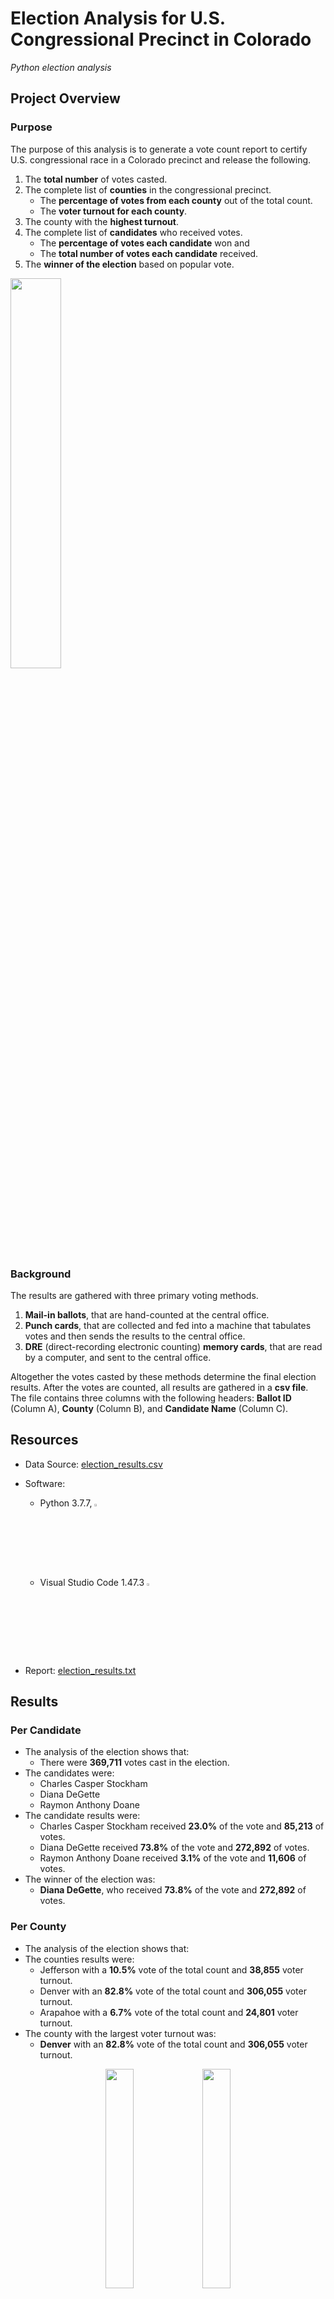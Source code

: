 # Election Analysis for U.S. Congressional Precinct in Colorado

*Python election analysis*

## Project Overview
### Purpose
The purpose of this analysis is to generate a vote count report to certify U.S. congressional race in a Colorado precinct and release the following.

   1. The **total number** of votes casted.
   2. The complete list of **counties** in the congressional precinct. 
      - The **percentage of votes from each county** out of the total count.
      - The **voter turnout for each county**. 
   3. The county with the **highest turnout**.
   4. The complete list of **candidates** who received votes. 
      - The **percentage of votes each candidate** won and 
      - The **total number of votes each candidate** received.
   5. The **winner of the election** based on popular vote.
   
<p align="left">
<img src="Graphics/Colorado.PNG" width="40%" height="40%">
</p>
  
### Background
The results are gathered with three primary voting methods.
  1. **Mail-in ballots**, that are hand-counted at the central office.
  2. **Punch cards**, that are collected and fed into a machine that tabulates votes and then sends the results to the central office.
  3. **DRE** (direct-recording electronic counting) **memory cards**, that are read by a computer, and sent to the central office.

Altogether the votes casted by these methods determine the final election results. After the votes are counted, all results are gathered in a **csv file**. The file contains three columns with the following headers: **Ballot ID** (Column A), **County** (Column B), and **Candidate Name** (Column C).

## Resources

- Data Source: [election_results.csv](Resources/election_results.csv)

- Software: 

   - Python 3.7.7, <img src="Graphics/PythonLogo.PNG" width="3%" height="3%">
   - Visual Studio Code 1.47.3 <img src="Graphics/VScode.PNG" width="3%" height="3%">
   
- Report: [election_results.txt](Analysis/election_results.txt)

## Results
### Per Candidate
- The analysis of the election shows that:
  - There were **369,711** votes cast in the election.
- The candidates were:
    - Charles Casper Stockham
    - Diana DeGette
    - Raymon Anthony Doane
- The candidate results were:
    - Charles Casper Stockham received **23.0%** of the vote and **85,213** of votes.
    - Diana DeGette received **73.8%** of the vote and **272,892** of votes.
    - Raymon Anthony Doane received **3.1%** of the vote and **11,606** of votes.
- The winner of the election was:
    - **Diana DeGette**, who received **73.8%** of the vote and **272,892** of votes.

### Per County
- The analysis of the election shows that:
- The counties results were:
    - Jefferson with a **10.5%** vote of the total count and **38,855** voter turnout.
    - Denver with an **82.8%** vote of the total count and **306,055** voter turnout.
    - Arapahoe with a **6.7%** vote of the total count and **24,801** voter turnout.
- The county with the largest voter turnout was:
    - **Denver** with an **82.8%** vote of the total count and **306,055** voter turnout.


<p align="center">
<img src="Graphics/TerminalResults.PNG" width="30%" height="30%"> <img src="Graphics/TxtFileResults.PNG" width="30%" height="30%">
</p>

<p align="center">
An example of output from a command line in VS Code and in txt file.
</p>

### Overview of the methods and code
#### :o: Open, read & write the file
One of the most important things in data analytics is opening, reading, and writing a file. Opening and reading a file is the first step that needs to be done in order to start data analysis.

***1. Import dependencies.***

```python s=
import csv
import os
```

- `import csv` - allows to easily pull in data from external CSV files and perform operations on them. This dependency also includes the following functions:
   - `next()` - skips the row (most commonly used to skip a header row).
   - `reader()` - reads each row from the csv file and return data as a lists of strings (each row is a new list).
      
:exclamation: It is important to know how the data are returned after reading, and to know the properties of a dataset! `reader()`, returns data as a list (each row is a new list). Lists are mutable and ordered (indexed), so we can access (loop through) the elements via indexes.

- `import os` - allows to interact with the operating system. This dependency also includes the following functions:
   - `path()` - allows us to access files on different operating systems.
   - `join()` - joins file path components together when they are provided as separate strings; then, it returns a direct path with the appropriate operating system                              separator, forward slash for macOS or backward slash for Windows.

:exclamation: There is also a way to open a file with a direct path.  `file_to_load = 'Resources/election_results.csv'` In this case, we don’t need to import dependency `import os`, yet we need to provide exact path and save files in apropriate subfolders.

***2. Declare a variable, and load a file from the path.***

```python s=
file_to_load = os.path.join("Resources", "election_results.csv")
```
- `file_to_load` - declaring a variable for the file.
- `Resources` - directory of the file.
- `election_results.csv` - name of the file.

:exclamation: Directory has to be provided exactly, letter case matters.

***3. Open and read the file.***

```python s=
with open(file_to_load) as election_data:
   file_to_read = csv.reader(election_data)
```

- `with open()` - statement opens the file and ensures the proper acquisition of data without having to close the file, so the data isn’t lost or corrupted.
- `as <new_variable_name>` - assigning alias to a variable.
- `csv.reader()` - reads each row from the csv file and returns data as lists of strings. 
- `file_to_read` - a new variable that will be used in the for loop to access the elements via indexes.
- `election_data` - passing an argument to a function, a file that we want function to read.

:exclamation: Function `with open(file_to_load, “r”)` doesn’t have to be declared by method “r” as in “read mode”. Omitting the mode argument, Python opens the file in read-only mode by default (1).

***4. Declare and and skip the header row.***

```python s=
header = next(file_to_read)
```
- `next()` - function will skip first row in file_to_read.
Definition from official Python documetation: *Retrieve the next item from the iterator by calling its __next__() method. If default is given, it is returned if the iterator is exhausted, otherwise StopIteration is raised (2)*.

<p align="center">
A full code to open and read a file.
</p>

<p align="center">
<img src="Graphics/OpenAndReadFullCode.PNG" width="60%" height="60%"> 
</p>

***5. Additional code for writing a file.***

```python s=
file_to_save = os.path.join("Analysis", "election_results.txt")
```
This line of code will create a file *"election_results.txt"* in the *“Analysis"* folder if the file doesn’t exist yet. The folder must already exist, otherwise an error will occur.

```python s=
with open(file_to_save, "w") as txt_file:
```
In this function, we must specify the method `“w”` as in `write mode` in order to be able to write in a file. When using "w" method, Python will owerwrite existing contents if the file already exists. To avoid that, we can use `"a"` as in `append` method. If a file does not exist, it creates one, if a file has been created the data will be added to the file (3).

```python s=
txt_file.write(election_results)
```
With the Python function `write()` we declare what to write in a txt_file. txt_file is a new variable that is passed on from “original variable file_to_save”. In parentheses (election_results) is a name of a variable that contains data about what we want to write in a file.

<p align="center">
A full code to open and write a file.
</p>

<p align="center">
<img src="Graphics/OpenAndWriteFullCode.PNG" width="60%" height="60%"> 
</p>

#### :o: Looping through dictionaries and the lists
In order to correctly retrieve elements or loop through specific data sets, it is essential to know their properties. Lists are mutable and ordered (indexing is possible). Dictionaries are mutable and unordered (indexing is not possible). Dictionary keys are immutable and has tp be unique, while values are more flexible and can be mutable.

```python s=
   #Retrieving unique values with a conditional statement and membership operator (not in).
   if candidate_name not in candidate_options:

          #Appending new values(candidate_name) the list (candidate_options) with the append() method.
          candidate_options.append(candidate_name)
            
          #Creating a new key [candidate_name] in a dictionary (candidate_votes) and assisging a new value to its key by initializing the value `=0`.
          #And begin tracking key's value (candidate's voter count). 
          candidate_votes[candidate_name] = 0

   # Add a vote to that candidate's count. Indentation is important 
   # and it has to be aligned with if statement, otherwise values wouldn’t be increment properly.
   candidate_votes[candidate_name] += 1
```

*Note: this line of code is inside the `for loop`.*

#### :o: The get() method 

There are two ways to retrive values from a dictionary by its keys. With **"square brackets"** or with **"get()" method**:
with square brackets:
```python s=
for candidate_name in candidate_votes:
   votes = candidate_votes[candidate_name]
```
with get() method:
```python s=
for candidate_name in candidate_votes:
        votes = candidate_votes.get(candidate_name)
```
- `votes` - accessing/retrieving values with a new variable
- `candidate name` - dictoinary's key
- `candidate_votes` - dictionary

:exclamation: In both cases we are retrieving or accessing values from a dictionary based on their keys. There is a difference in syntax `[] brackets` vs `() parentheses` yet, the idea is the same. get() method looks up values in a dictionary, but unlike square brackets, get() returns "None" or a default value of your choice, if the key is not found. If you expect look-ups to sometimes fail, get() might be a better tool than normal square brackets look-ups because errors can crash your program (4).

#### :o: Finding a winner
The following code determines a winner based on the highest vote count. 

Declaring and initializing variables:
```python s=
winning_candidate = ""
winning_count = 0
winning_percentage = 0
```
Determine winning vote count, winning percentage, and candidate:
```python s=
if (votes > winning_count) and (vote_percentage > winning_percentage):
    winning_count = votes
    winning_candidate = candidate_name
    winning_percentage = vote_percentage
```           

All values *votes* are compared against each other by declaring a new variable `wining_count`. When the condition is  met and set to `True`, meaning the highest value is found, and the value is passed to the new variables `winning_count` `winning_candidate` ` winning_percentage`.

## Summary 
Writing scripts in Python has many advantages -- that is -- ***automating processes***, ***fast execution of the code***, and ***reusing the code*** for similar projects. This code quickly returns numerous data for a U.S. Congressional Precinct in Colorado, but can be easily used but for other elections as well.
This code will automatically:
- find candidates names,
- find counties,  
- count votes for each candidate and calculate vote %,
- count turnout per county and calculate their %,
- declare a candidate winner base on the highest vote count and %,
- declare a county with the highest turnout.

Using this code can be used on similar projects such as other congressional district elections, senatorial districts, local elections, and more.

- This code reads csv files but can be easily converted to read other files such as *json*, by importing other dependencies for example `import json`.
- This code reads candidate name on 2nd index and county on 1st index, but in case of a different structure of the data set this lines of codes `candidate_name = row[2]` and    `county_name = row[1]` can be easily converted.
- By importing dependency `datetime` we could perform real-time results for election in progress. `datetime` dependency will capture exact time when the analysis is executed.
- Since Python script finds unique names of candidates and counties we can reuse this code on a much larger dataset with more candidates, more counties or other areas.
- This code accesses the dataset in a specific directory and writes a report to a specific file, but this specific lines of codes  `file_to_load = os.path.join("Resources","election_results.csv")` and `file_to_save = os.path.join("Analysis", "election_analysis.txt")` can be easily fixed by renaming a directory and file in the code itself.

## References
(1) Eric Mathews. *Python Crash Course 2nd edition* SF: no starch press, 2019. Print (page 192).

(2) Build-in Functions, https://docs.python.org/3/library/functions.html#next, *Python Software Foundation*, Web 31 Jul 2020.

(3) "Module 3: PyCity Schools with Pandas." https://courses.bootcampspot.com/courses/200/pages/3-dot-4-2-open-and-read-files-using-python?module_item_id=57541, Trilogy Education Services, 2000. Web 31 Jul 2020.

(4) Udacity. *Intro to Python programming: Dictionaries and Indentety operators*,  https://classroom.udacity.com/courses/ud1110/lessons/c06382b2-cb27-4aac-a2bd-eb754fd13914/concepts/47a34480-110c-4cfa-be87-73278fc1a1e3, Web 31 Jul 2020.
